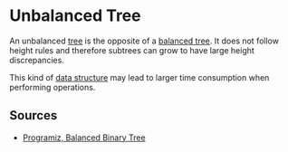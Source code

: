 # Unbalanced Tree

An unbalanced [tree](Computer%20Science/Data%20Structures/tree.md) is the opposite of a [balanced tree](Computer%20Science/Data%20Structures/Tree/balanced%20tree.md).
It does not follow height rules and therefore subtrees can grow to have large height discrepancies.

This kind of [data structure](Computer%20Science/Data%20Structures/data%20structure.md) may lead to larger time consumption when performing operations.

## Sources

- [Programiz, Balanced Binary Tree](https://www.programiz.com/dsa/balanced-binary-tree)
